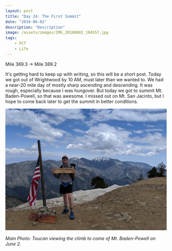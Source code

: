 ```yaml
---
layout: post
title: "Day 24: The First Summit"
date: "2019-06-02"
description: "Description"
image: /assets/images/IMG_20190602_104557.jpg
tags:
    - PCT
    - Life
---
```

Mile 369.3 -> Mile 389.2

It's getting hard to keep up with writing, so this will be a short post. Today we got out of Wrightwood by 10 AM, must later than we wanted to. We had a near-20 mile day of mostly sharp ascending and descending. It was rough, especially because I was hungover. But today we got to summit Mt. Baden-Powell, so that was awesome. I missed out on Mt. San Jacinto, but I hope to come back later to get the summit in better conditions.

![](/assets/images/IMG_20190602_135232.jpg)

*Main Photo: Toucan viewing the climb to come of Mt. Baden-Powell on June 2.*
